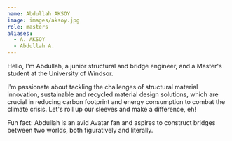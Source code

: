 ```yaml
---
name: Abdullah AKSOY
image: images/aksoy.jpg
role: masters
aliases:
  - A. AKSOY
  - Abdullah A.
---
```


Hello, I'm Abdullah, a junior structural and bridge engineer, and a Master's student at the University of Windsor. 

I'm passionate about tackling the challenges of structural material innovation, sustainable and recycled material design solutions, which are crucial in reducing
carbon footprint and energy consumption to combat the climate crisis. Let's roll up our sleeves and make a difference, eh!


Fun fact: Abdullah is an avid Avatar fan and aspires to construct bridges between two worlds, both figuratively and literally.
